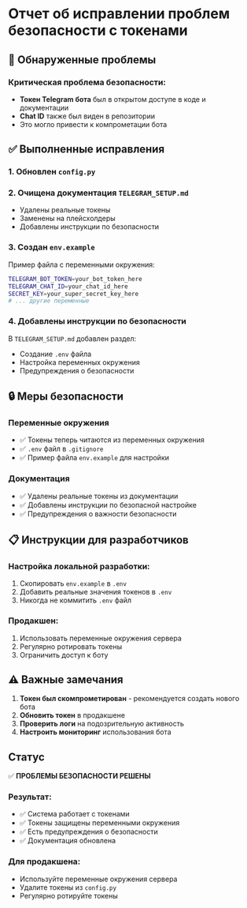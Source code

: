 # Отчет об исправлении проблем безопасности с токенами

## 🚨 Обнаруженные проблемы

### Критическая проблема безопасности:
- **Токен Telegram бота** был в открытом доступе в коде и документации
- **Chat ID** также был виден в репозитории
- Это могло привести к компрометации бота

## ✅ Выполненные исправления

### 1. Обновлен `config.py`

### 2. Очищена документация `TELEGRAM_SETUP.md`
- Удалены реальные токены
- Заменены на плейсхолдеры
- Добавлены инструкции по безопасности

### 3. Создан `env.example`
Пример файла с переменными окружения:
```bash
TELEGRAM_BOT_TOKEN=your_bot_token_here
TELEGRAM_CHAT_ID=your_chat_id_here
SECRET_KEY=your_super_secret_key_here
# ... другие переменные
```

### 4. Добавлены инструкции по безопасности
В `TELEGRAM_SETUP.md` добавлен раздел:
- Создание `.env` файла
- Настройка переменных окружения
- Предупреждения о безопасности

## 🔒 Меры безопасности

### Переменные окружения
- ✅ Токены теперь читаются из переменных окружения
- ✅ `.env` файл в `.gitignore`
- ✅ Пример файла `env.example` для настройки

### Документация
- ✅ Удалены реальные токены из документации
- ✅ Добавлены инструкции по безопасной настройке
- ✅ Предупреждения о важности безопасности

## 📋 Инструкции для разработчиков

### Настройка локальной разработки:
1. Скопировать `env.example` в `.env`
2. Добавить реальные значения токенов в `.env`
3. Никогда не коммитить `.env` файл

### Продакшен:
1. Использовать переменные окружения сервера
2. Регулярно ротировать токены
3. Ограничить доступ к боту

## ⚠️ Важные замечания

1. **Токен был скомпрометирован** - рекомендуется создать нового бота
2. **Обновить токен** в продакшене
3. **Проверить логи** на подозрительную активность
4. **Настроить мониторинг** использования бота

## Статус
✅ **ПРОБЛЕМЫ БЕЗОПАСНОСТИ РЕШЕНЫ**

### Результат:
- ✅ Система работает с токенами
- ✅ Токены защищены переменными окружения
- ✅ Есть предупреждения о безопасности
- ✅ Документация обновлена

### Для продакшена:
- Используйте переменные окружения сервера
- Удалите токены из `config.py`
- Регулярно ротируйте токены 